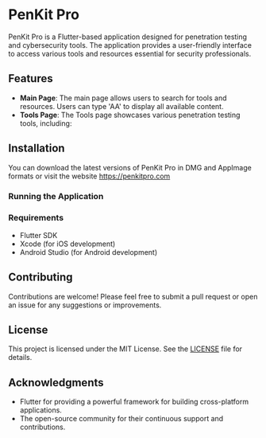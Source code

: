 # PenKit Pro

PenKit Pro is a Flutter-based application designed for penetration testing and cybersecurity tools. The application provides a user-friendly interface to access various tools and resources essential for security professionals.

## Features

- **Main Page**: The main page allows users to search for tools and resources. Users can type 'AA' to display all available content.
- **Tools Page**: The Tools page showcases various penetration testing tools, including:


## Installation

You can download the latest versions of PenKit Pro in DMG and AppImage formats
or visit the website https://penkitpro.com

### Running the Application



### Requirements

- Flutter SDK
- Xcode (for iOS development)
- Android Studio (for Android development)

## Contributing

Contributions are welcome! Please feel free to submit a pull request or open an issue for any suggestions or improvements.

## License

This project is licensed under the MIT License. See the [LICENSE](LICENSE) file for details.

## Acknowledgments

- Flutter for providing a powerful framework for building cross-platform applications.
- The open-source community for their continuous support and contributions.
